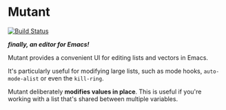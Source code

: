 # Mutant
[![Build Status](https://travis-ci.org/Wilfred/mutant.svg?branch=master)](https://travis-ci.org/Wilfred/mutant)

***finally, an editor for Emacs!***

Mutant provides a convenient UI for editing lists and vectors in
Emacs.

It's particularly useful for modifying large lists, such as mode
hooks, `auto-mode-alist` or even the `kill-ring`.

Mutant deliberately **modifies values in place**. This is useful if
you're working with a list that's shared between multiple variables.
